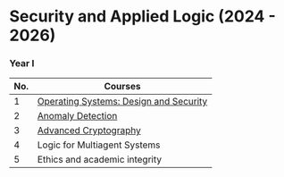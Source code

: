 # Security and Applied Logic (2024 - 2026)

### Year I
| No.  | Courses |
| ------------- | ------------- |
| 1  | [Operating Systems: Design and Security](Operating%20Systems:%20Design%20and%20Security/)  |
| 2  | [Anomaly Detection](Year%20I/Semester%20I/Anomaly%20Detection/)  |
| 3  | [Advanced Cryptography](Year%20I/Semester%20I/Advanced%20Cryptography/)
| 4  | Logic for Multiagent Systems  |
| 5  | Ethics and academic integrity  |
